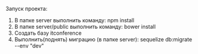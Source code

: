 Запуск проекта:
1. В папке server выполнить команду: npm install
2. В папке server/public выполнить команду: bower install
3. Создать базу itconference
4. Выполнить(поднять) миграцию (в папке server): sequelize db:migrate --env "dev"
